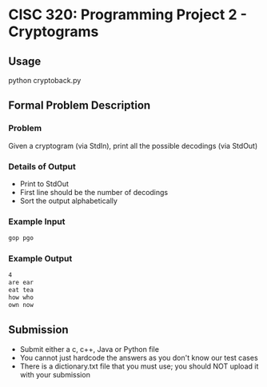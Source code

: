 # CISC 320: Programming Project 2 - Cryptograms

## Usage

python cryptoback.py

## Formal Problem Description

### Problem

Given a cryptogram (via StdIn), print all the possible decodings (via StdOut)

### Details of Output

- Print to StdOut
- First line should be the number of decodings
- Sort the output alphabetically

### Example Input

```bash
gop pgo
```

### Example Output

```bash
4
are ear
eat tea
how who
own now
```

## Submission

- Submit either a c, c++, Java or Python file
- You cannot just hardcode the answers as you don't know our test cases
- There is a dictionary.txt file that you must use; you should NOT upload it with your submission
